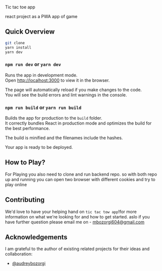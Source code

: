 Tic tac toe app

react project as a PWA app of game

## Quick Overview

```sh
git clone
yarn install
yarn dev
```

### `npm run dev` or `yarn dev`

Runs the app in development mode.<br>
Open [http://localhost:3000](http://localhost:3000) to view it in the browser.

The page will automatically reload if you make changes to the code.<br>
You will see the build errors and lint warnings in the console.


### `npm run build` or `yarn run build`
Builds the app for production to the `build` folder.<br>
It correctly bundles React in production mode and optimizes the build for the best performance.

The build is minified and the filenames include the hashes.<br>

Your app is ready to be deployed.


## How to Play?

For Playing you also need to clone and run backend repo. so with both repo up and running you can open two browser with different cookies and try to play online

## Contributing

We'd love to have your helping hand on `tic tac tow app`!for more information on what we're looking for and how to get started. aslo if you have further question please email me on - [mbozorgi604@gmail.com](mbozorgi604@gmail.com) 

## Acknowledgements

I am grateful to the author of existing related projects for their ideas and collaboration:

- [@audreybozorgi](https://github.com/audreybozorgi)
